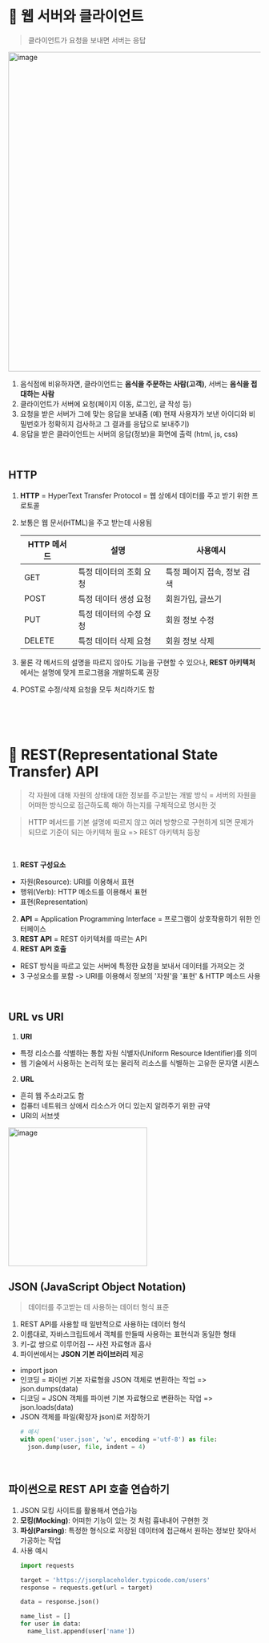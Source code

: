 # 🤝 웹 서버와 클라이언트
> 클라이언트가 요청을 보내면 서버는 응답
<img width="638" alt="image" src="https://user-images.githubusercontent.com/69742775/233348634-1804fc23-2f8a-4358-b679-5f77a0afc96a.png">
<br>


1. 음식점에 비유하자면, 클라이언트는 **음식을 주문하는 사람(고객)**, 서버는 **음식을 접대하는 사람**
2. 클라이언트가 서버에 요청(페이지 이동, 로그인, 글 작성 등) 
3. 요청을 받은 서버가 그에 맞는 응답을 보내줌 (예) 현재 사용자가 보낸 아이디와 비밀번호가 정확히지 검사하고 그 결과를 응답으로 보내주기)
4. 응답을 받은 클라이언트는 서버의 응답(정보)을 화면에 출력 (html, js, css)

<br>

## HTTP

1. **HTTP** = HyperText Transfer Protocol = 웹 상에서 데이터를 주고 받기 위한 프로토콜
2. 보통은 웹 문서(HTML)을 주고 받는데 사용됨

    | HTTP 메서드 | 설명 | 사용예시 |
    | --------- | -------| -------|
    | GET | 특정 데이터의 조회 요청 | 특정 페이지 접속, 정보 검색
    | POST | 특정 데이터 생성 요청 | 회원가입, 글쓰기
    | PUT | 특정 데이터의 수정 요청 | 회원 정보 수정
    | DELETE | 특정 데이터 삭제 요쳥 | 회원 정보 삭제 
3. 물론 각 메서드의 설명을 따르지 않아도 기능을 구현할 수 있으나, **REST 아키텍처**에서는 설명에 맞게 프로그램을 개발하도록 권장
4. POST로 수정/삭제 요청을 모두 처리하기도 함


<br><br><br>

# 🚀 REST(Representational State Transfer) API 

> 각 자원에 대해 자원의 상태에 대한 정보를 주고받는 개발 방식 = 서버의 자원을 어떠한 방식으로 접근하도록 해야 하는지를 구체적으로 명시한 것

> HTTP 메서드를 기본 설명에 따르지 않고 여러 방향으로 구현하게 되면 문제가 되므로 기준이 되는 아키텍쳐 필요 => REST 아키텍처 등장

<br>

1. **REST 구성요소**
  - 자원(Resource): URI를 이용해서 표현
  - 행위(Verb): HTTP 메소드를 이용해서 표현
  - 표현(Representation)
2. **API** = Application Programming Interface = 프로그램이 상호작용하기 위한 인터페이스
3. **REST API** = REST 아키텍처를 따르는 API
4. **REST API 호출**
  - REST 방식을 따르고 있는 서버에 특정한 요청을 보내서 데이터를 가져오는 것
  - 3 구성요소를 포함 -> URI를 이용해서 정보의 '자원'을 '표현' & HTTP 메소드 사용

<br>

## URL vs URI
1. **URI**
- 특정 리소스를 식별하는 통합 자원 식별자(Uniform Resource Identifier)를 의미
- 웹 기술에서 사용하는 논리적 또는 물리적 리소스를 식별하는 고유한 문자열 시퀀스
2. **URL** 
- 흔히 웹 주소라고도 함
- 컴퓨터 네트워크 상에서 리소스가 어디 있는지 알려주기 위한 규약 
- URI의 서브셋
<img width="277" alt="image" src="https://user-images.githubusercontent.com/69742775/233353587-2b97abb8-efe4-44fd-8e78-ac6b996d5460.png">

<br>

## JSON (JavaScript Object Notation)
> 데이터를 주고받는 데 사용하는 데이터 형식 표준

1. REST API를 사용할 때 일반적으로 사용하는 데이터 형식
2. 이름대로, 자바스크립트에서 객체를 만들때 사용하는 표현식과 동일한 형태
3. 키-값 쌍으로 이루어짐 -- 사전 자료형과 흡사
4. 파이썬에서는 **JSON 기본 라이브러리** 제공
- import json
- 인코딩 = 파이썬 기본 자료형을 JSON 객체로 변환하는 작업 => json.dumps(data)
- 디코딩 = JSON 객체를 파이썬 기본 자료형으로 변환하는 작업 => json.loads(data)
- JSON 객체를 파일(확장자 json)로 저장하기
  ```python
  # 예시
  with open('user.json', 'w', encoding ='utf-8') as file:
    json.dump(user, file, indent = 4)
  ```

<br>

## 파이썬으로 REST API 호출 연습하기

1. JSON 모킹 사이트를 활용해서 연습가능
2. **모킹(Mocking)**: 어떠한 기능이 있는 것 처럼 흉내내어 구현한 것
3. **파싱(Parsing)**: 특정한 형식으로 저장된 데이터에 접근해서 원하는 정보만 찾아서 가공하는 작업
4. 사용 예시
      ```python
      import requests

      target = 'https://jsonplaceholder.typicode.com/users'
      response = requests.get(url = target)

      data = response.json()

      name_list = []
      for user in data:
        name_list.append(user['name'])
      ```


<br><br>
